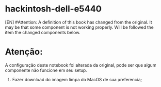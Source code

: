 # hackintosh-dell-e5440
[EN]
#Attention: 
A definition of this book has changed from the original. It may be that some component is not working properly.
Will be followed the item the changed components below.

# Atenção:
A configuração deste notebook foi alterada da original, pode ser que algum componente não funcione em seu setup.

1. Fazer download do imagem limpa do MacOS de sua preferencia;



